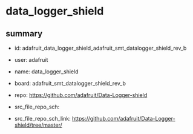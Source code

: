 # data_logger_shield
 
## summary 
* id: adafruit_data_logger_shield_adafruit_smt_datalogger_shield_rev_b
* user: adafruit
* name: data_logger_shield
* board: adafruit_smt_datalogger_shield_rev_b
* repo: https://github.com/adafruit/Data-Logger-shield



* src_file_repo_sch: 
* src_file_repo_sch_link: https://github.com/adafruit/Data-Logger-shield/tree/master/






